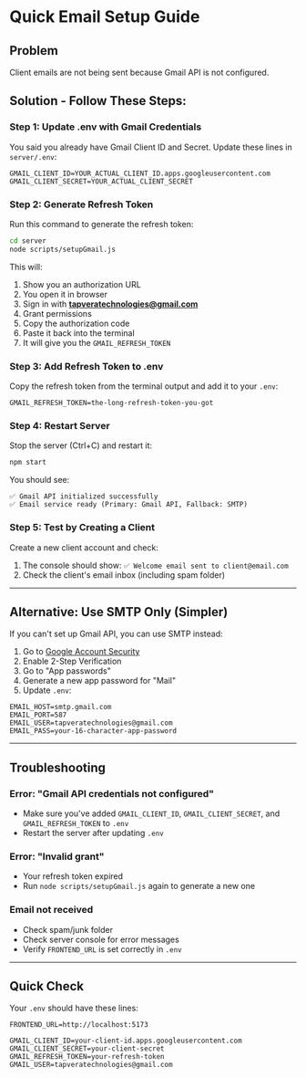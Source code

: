 # Quick Email Setup Guide

## Problem
Client emails are not being sent because Gmail API is not configured.

## Solution - Follow These Steps:

### Step 1: Update .env with Gmail Credentials
You said you already have Gmail Client ID and Secret. Update these lines in `server/.env`:

```env
GMAIL_CLIENT_ID=YOUR_ACTUAL_CLIENT_ID.apps.googleusercontent.com
GMAIL_CLIENT_SECRET=YOUR_ACTUAL_CLIENT_SECRET
```

### Step 2: Generate Refresh Token

Run this command to generate the refresh token:

```bash
cd server
node scripts/setupGmail.js
```

This will:
1. Show you an authorization URL
2. You open it in browser
3. Sign in with **tapveratechnologies@gmail.com**
4. Grant permissions
5. Copy the authorization code
6. Paste it back into the terminal
7. It will give you the `GMAIL_REFRESH_TOKEN`

### Step 3: Add Refresh Token to .env

Copy the refresh token from the terminal output and add it to your `.env`:

```env
GMAIL_REFRESH_TOKEN=the-long-refresh-token-you-got
```

### Step 4: Restart Server

Stop the server (Ctrl+C) and restart it:

```bash
npm start
```

You should see:
```
✅ Gmail API initialized successfully
✅ Email service ready (Primary: Gmail API, Fallback: SMTP)
```

### Step 5: Test by Creating a Client

Create a new client account and check:
1. The console should show: `✅ Welcome email sent to client@email.com`
2. Check the client's email inbox (including spam folder)

---

## Alternative: Use SMTP Only (Simpler)

If you can't set up Gmail API, you can use SMTP instead:

1. Go to [Google Account Security](https://myaccount.google.com/security)
2. Enable 2-Step Verification
3. Go to "App passwords"
4. Generate a new app password for "Mail"
5. Update `.env`:

```env
EMAIL_HOST=smtp.gmail.com
EMAIL_PORT=587
EMAIL_USER=tapveratechnologies@gmail.com
EMAIL_PASS=your-16-character-app-password
```

---

## Troubleshooting

### Error: "Gmail API credentials not configured"
- Make sure you've added `GMAIL_CLIENT_ID`, `GMAIL_CLIENT_SECRET`, and `GMAIL_REFRESH_TOKEN` to `.env`
- Restart the server after updating `.env`

### Error: "Invalid grant"
- Your refresh token expired
- Run `node scripts/setupGmail.js` again to generate a new one

### Email not received
- Check spam/junk folder
- Check server console for error messages
- Verify `FRONTEND_URL` is set correctly in `.env`

---

## Quick Check

Your `.env` should have these lines:

```env
FRONTEND_URL=http://localhost:5173

GMAIL_CLIENT_ID=your-client-id.apps.googleusercontent.com
GMAIL_CLIENT_SECRET=your-client-secret
GMAIL_REFRESH_TOKEN=your-refresh-token
GMAIL_USER=tapveratechnologies@gmail.com
```
